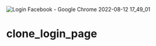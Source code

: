 ![Login Facebook - Google Chrome 2022-08-12 17_49_01](https://user-images.githubusercontent.com/76013172/184394781-cf40102d-6590-4354-bb0d-7d30e5b62a1a.png)
# clone_login_page
